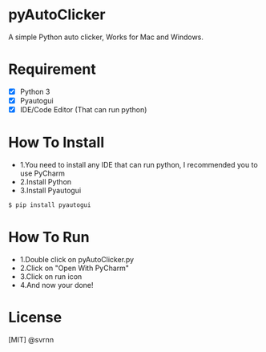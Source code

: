 # pyAutoClicker
A simple Python auto clicker, Works for Mac and Windows.

# Requirement
- [x] Python 3
- [x] Pyautogui
- [x] IDE/Code Editor (That can run python)

# How To Install
- 1.You need to install any IDE that can run python, I recommended you to use PyCharm
- 2.Install Python
- 3.Install Pyautogui 
```python
$ pip install pyautogui
```
# How To Run
- 1.Double click on pyAutoClicker.py
- 2.Click on "Open With PyCharm"
- 3.Click on run icon
- 4.And now your done!

# License
[MIT] @svrnn
